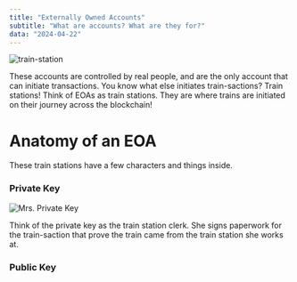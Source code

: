 ```yaml
---
title: "Externally Owned Accounts"
subtitle: "What are accounts? What are they for?"
data: "2024-04-22"
---
```


![train-station](http://localhost:3000/images/train-station.svg)

These accounts are controlled by real people, and are the only account that can initiate transactions.
You know what else initiates train-sactions? Train stations! Think of EOAs as train stations. They are
where trains are initiated on their journey across the blockchain!

# Anatomy of an EOA

These train stations have a few characters and things inside.

### Private Key

![Mrs. Private Key](http://localhost:3000/images/mrsPrivateKey.svg)

Think of the private key as the train station clerk. She signs paperwork for the train-saction that
prove the train came from the train station she works at.

### Public Key
